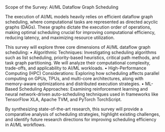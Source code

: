 Scope of the Survey: AI/ML Dataflow Graph Scheduling

The execution of AI/ML models heavily relies on efficient dataflow graph scheduling, where computational tasks are represented as directed acyclic graphs (DAGs). These graphs dictate the execution order of operations, making optimal scheduling crucial for improving computational efficiency, reducing latency, and maximizing resource utilization.

This survey will explore three core dimensions of AI/ML dataflow graph scheduling:
	•	Algorithmic Techniques: Investigating scheduling algorithms such as list scheduling, priority-based heuristics, critical path methods, and task graph partitioning. We will analyze their computational complexity, trade-offs, and applicability to AI/ML workloads.
	•	High-Performance Computing (HPC) Considerations: Exploring how scheduling affects parallel computing on GPUs, TPUs, and multi-core architectures, along with memory-aware optimizations and distributed execution strategies.
	•	ML-Based Scheduling Approaches: Examining reinforcement learning and neural network-driven auto-scheduling techniques used in frameworks like TensorFlow XLA, Apache TVM, and PyTorch TorchScript.

By synthesizing state-of-the-art research, this survey will provide a comparative analysis of scheduling strategies, highlight existing challenges, and identify future research directions for improving scheduling efficiency in AI/ML workflows.

